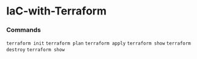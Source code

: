 # IaC-with-Terraform

### Commands
`terraform init`
`terraform plan`
`terraform apply`
`terraform show`
`terraform destroy`
`terraform show`